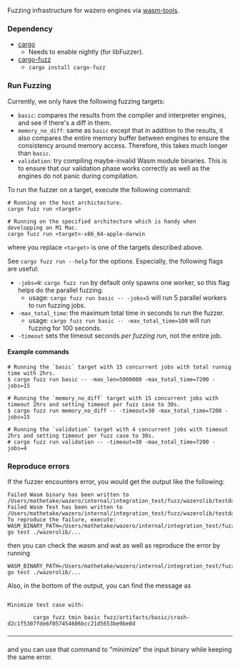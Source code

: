 Fuzzing infrastructure for wazero engines via [wasm-tools](https://github.com/bytecodealliance/wasm-tools).

### Dependency

- [cargo](https://doc.rust-lang.org/cargo/getting-started/installation.html)
  - Needs to enable nightly (for libFuzzer).
- [cargo-fuzz](https://github.com/rust-fuzz/cargo-fuzz)
  - `cargo install cargo-fuzz`

### Run Fuzzing

Currently, we only have the following fuzzing targets:

- `basic`: compares the results from the compiler and interpreter engines, and see if there's a diff in them.
- `memory_no_diff`: same as `basic` except that in addition to the results, it also compares the entire memory buffer between engines to ensure the consistency around memory access.
  Therefore, this takes much longer than `basic`.
- `validation`: try compiling maybe-invalid Wasm module binaries. This is to ensure that our validation phase works correctly as well as the engines do not panic during compilation.


To run the fuzzer on a target, execute the following command:

```
# Running on the host archictecture.
cargo fuzz run <target>

# Running on the specified architecture which is handy when developping on M1 Mac.
cargo fuzz run <target>-x86_64-apple-darwin
```

where you replace `<target>` is one of the targets described above.

See `cargo fuzz run --help` for the options. Especially, the following flags are useful:

- `-jobs=N`: `cargo fuzz run` by default only spawns one worker, so this flag helps do the parallel fuzzing.
  - usage: `cargo fuzz run basic -- -jobs=5` will run 5 parallel workers to run fuzzing jobs.
- `-max_total_time`: the maximum total time in seconds to run the fuzzer.
  - usage: `cargo fuzz run basic -- -max_total_time=100` will run fuzzing for 100 seconds.
- `-timeout` sets the timeout seconds _per fuzzing run_, not the entire job.


#### Example commands

```
# Running the `basic` target with 15 concurrent jobs with total runnig time with 2hrs.
$ cargo fuzz run basic -- -max_len=5000000 -max_total_time=7200 -jobs=15

# Running the `memory_no_diff` target with 15 concurrent jobs with timeout 2hrs and setting timeout per fuzz case to 30s.
$ cargo fuzz run memory_no_diff -- -timeout=30 -max_total_time=7200 -jobs=15

# Running the `validation` target with 4 concurrent jobs with timeout 2hrs and setting timeout per fuzz case to 30s.
# cargo fuzz run validation -- -timeout=30 -max_total_time=7200 -jobs=4
```

### Reproduce errors

If the fuzzer encounters error, you would get the output like the following:

```
Failed Wasm binary has been written to /Users/mathetake/wazero/internal/integration_test/fuzz/wazerolib/testdata/73c61e218b8547ef35271a22ca95f932dcc102bda9b3a9bdf1976e6ed36da31d.wasm
Failed Wasm Text has been written to /Users/mathetake/wazero/internal/integration_test/fuzz/wazerolib/testdata/73c61e218b8547ef35271a22ca95f932dcc102bda9b3a9bdf1976e6ed36da31d.wat
To reproduce the failure, execute: WASM_BINARY_PATH=/Users/mathetake/wazero/internal/integration_test/fuzz/wazerolib/testdata/73c61e218b8547ef35271a22ca95f932dcc102bda9b3a9bdf1976e6ed36da31d.wasm go test ./wazerolib/...
```

then you can check the wasm and wat as well as reproduce the error by running
```
WASM_BINARY_PATH=/Users/mathetake/wazero/internal/integration_test/fuzz/wazerolib/testdata/73c61e218b8547ef35271a22ca95f932dcc102bda9b3a9bdf1976e6ed36da31d.wasm go test ./wazerolib/...
```


Also, in the bottom of the output, you can find the message as

```

Minimize test case with:

        cargo fuzz tmin basic fuzz/artifacts/basic/crash-d2c1f5307fde6f057454606bcc21d5653be9be8d

────────────────────────────────────────────────────────────────────────────────
```

and you can use that command to "minimize" the input binary while keeping the same error.
